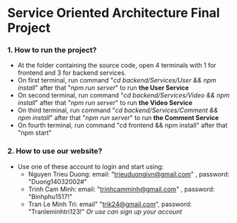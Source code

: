 # Service Oriented Architecture Final Project

### 1. How to run the project?
- At the folder containing the source code, open 4 terminals with 1 for frontend and 3 for backend services.
- On first terminal, run command "*cd backend/Services/User && npm install*" after that "*npm run server*" to run **the User Service**
- On second terminal, run command "*cd backend/Services/Video && npm install*" after that "*npm run server*" to run **the Video Service**
- On third terminal, run command "*cd backend/Services/Comment && npm install*" after that "*npm run server*" to run **the Comment Service**
- On fourth terminal, run command "cd frontend && npm install" after that "npm start"

### 2. How to use our website?
- Use one of these account to login and start using:
  - Nguyen Trieu Duong: email: "trieuduongivn@gmail.com" , password: "Duong14032002#"
  - Trinh Cam Minh: email: "trinhcamminh@gmail.com" , password: "Binhphu1517!"
  - Tran Le Minh Tri: email" "trik24@gmail.com", password: "Tranleminhtri123!"
  *Or use can sign up your account*

